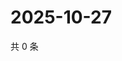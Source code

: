 # 2025-10-27

共 0 条

<!-- BEGIN ZHIHUVIDEO -->
<!-- 最后更新时间 Mon Oct 27 2025 08:58:24 GMT+0800 (China Standard Time) -->

<!-- END ZHIHUVIDEO -->
